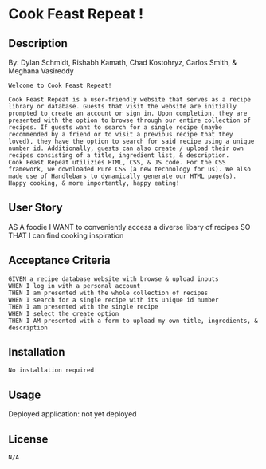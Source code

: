 # Cook Feast Repeat !

## Description
   
   By: Dylan Schmidt, Rishabh Kamath, Chad Kostohryz, Carlos Smith, & Meghana Vasireddy

    Welcome to Cook Feast Repeat!

    Cook Feast Repeat is a user-friendly website that serves as a recipe library or database. Guests that visit the website are initially prompted to create an account or sign in. Upon completion, they are presented with the option to browse through our entire collection of recipes. If guests want to search for a single recipe (maybe recommended by a friend or to visit a previous recipe that they loved), they have the option to search for said recipe using a unique number id. Additionally, guests can also create / upload their own recipes consisting of a title, ingredient list, & description. 
    Cook Feast Repeat utilizies HTML, CSS, & JS code. For the CSS framework, we downloaded Pure CSS (a new technology for us). We also made use of Handlebars to dynamically generate our HTML page(s).
    Happy cooking, & more importantly, happy eating!

## User Story
 
 AS A foodie
 I WANT to conveniently access a diverse libary of recipes
 SO THAT I can find cooking inspiration

## Acceptance Criteria

    GIVEN a recipe database website with browse & upload inputs
    WHEN I log in with a personal account
    THEN I am presented with the whole collection of recipes
    WHEN I search for a single recipe with its unique id number
    THEN I am presented with the single recipe
    WHEN I select the create option
    THEN I AM presented with a form to upload my own title, ingredients, & description

## Installation
    No installation required

## Usage
Deployed application: not yet deployed

## License
    N/A
